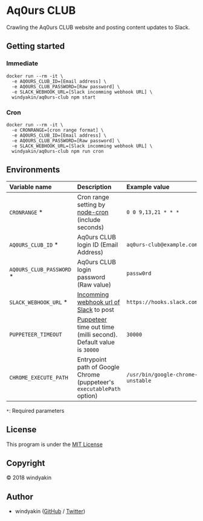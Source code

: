 # Aq0urs CLUB

Crawling the Aq0urs CLUB website and posting content updates to Slack.

## Getting started

### Immediate

```shell
docker run --rm -it \
  -e AQ0URS_CLUB_ID=[Email address] \
  -e AQ0URS_CLUB_PASSWORD=[Raw password] \
  -e SLACK_WEBHOOK_URL=[Slack incomming webhook URL] \
  windyakin/aq0urs-club npm start
```

### Cron

```shell
docker run --rm -it \
  -e CRONRANGE=[cron range format] \
  -e AQ0URS_CLUB_ID=[Email address] \
  -e AQ0URS_CLUB_PASSWORD=[Raw password] \
  -e SLACK_WEBHOOK_URL=[Slack incomming webhook URL] \
  windyakin/aq0urs-club npm run cron
```

## Environments

|      Variable name       |                              Description                               |           Example value           |
| :----------------------- | :--------------------------------------------------------------------- | :-------------------------------- |
| `CRONRANGE` *            | Cron range setting by [node-cron][] (include seconds)                  | `0 0 9,13,21 * * *`               |
| `AQ0URS_CLUB_ID` *       | Aq0urs CLUB login ID (Email Address)                                   | `aq0urs-club@example.com`         |
| `AQ0URS_CLUB_PASSWORD` * | Aq0urs CLUB login password (Raw value)                                 | `passw0rd`                        |
| `SLACK_WEBHOOK_URL` *    | [Incomming webhook url of Slack][] to post                             | `https://hooks.slack.com/...`     |
| `PUPPETEER_TIMEOUT`      | [Puppeteer][] time out time (milli second). Default value is `30000`   | `30000`                           |
| `CHROME_EXECUTE_PATH`    | Entrypoint path of Google Chrome (puppeteer's `executablePath` option) | `/usr/bin/google-chrome-unstable` |

`*`: Required parameters

[node-cron]:https://www.npmjs.com/package/cron
[Incomming webhook url of Slack]:https://api.slack.com/incoming-webhooks
[Puppeteer]:https://github.com/GoogleChrome/puppeteer

## License

This program is under the [MIT License](LICENSE)

## Copyright

&copy; 2018 windyakin

## Author

* windyakin ([GitHub](https://github.com/windyakin) / [Twitter](https://twitter.com/MITLicense))
